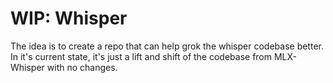 # WIP: Whisper

The idea is to create a repo that can help grok the whisper codebase better.
In it's current state, it's just a lift and shift of the codebase from MLX-Whisper with no changes.
